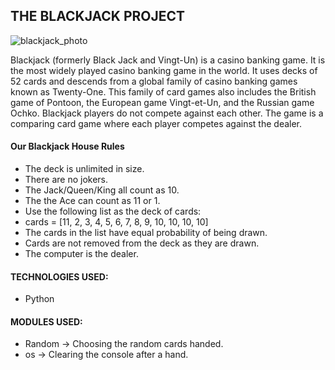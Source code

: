 ## THE BLACKJACK PROJECT

![blackjack_photo](https://upload.wikimedia.org/wikipedia/commons/3/33/Blackjack21.jpg)

Blackjack (formerly Black Jack and Vingt-Un) is a casino banking game. It is the most widely played casino banking game in the world. It uses decks of 52 cards and descends from a global family of casino banking games known as Twenty-One. This family of card games also includes the British game of Pontoon, the European game Vingt-et-Un, and the Russian game Ochko. Blackjack players do not compete against each other. The game is a comparing card game where each player competes against the dealer.
#### **Our Blackjack House Rules**
* The deck is unlimited in size. 
* There are no jokers. 
* The Jack/Queen/King all count as 10.
* The the Ace can count as 11 or 1.
* Use the following list as the deck of cards:
* cards = [11, 2, 3, 4, 5, 6, 7, 8, 9, 10, 10, 10, 10]
* The cards in the list have equal probability of being drawn.
* Cards are not removed from the deck as they are drawn.
* The computer is the dealer.

#### **TECHNOLOGIES USED:** 
* Python

#### **MODULES USED:** 
* Random &rarr; Choosing the random cards handed.
* os &rarr; Clearing the console after a hand.

